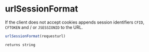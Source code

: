 # urlSessionFormat

If the client does not accept cookies appends session identifiers `CFID`, `CFTOKEN` and / or `JSESSIONID` to the URL.

```javascript
urlSessionFormat(requesturl)
```

```javascript
returns string
```
